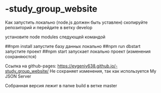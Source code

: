 # -study_group_website
Как запустить локально (node.js должен быть уставлен)
скопируйте репозиторий и перейдите в ветку develop

установите node modules следующей командой

##npm install
запустите базу данных локально
##npm run dbstart
запустите проект
##npm start
запускает локально проект (изменения сохраняюстся)

Cсылка на github-pages: https://evgeniy638.github.io/-study_group_website/
Не сохраняет изменения, так как используется My JSON Server 

Собранная версия
лежит в папке build в ветке master
